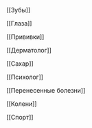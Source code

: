   

[[Зубы]]

[[Глаза]]

[[Прививки]]

[[Дерматолог]]

[[Сахар]]

[[Психолог]]

[[Перенесенные болезни]]

[[Колени]]

[[Спорт]]